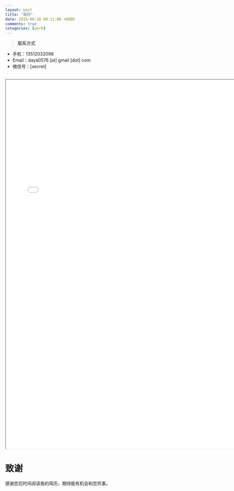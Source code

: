 ```yaml
---
layout: post
title: "简历"
date: 2015-06-28 00:11:08 +0800
comments: true
categories: [work]
---
```


> <b>联系方式</b>   
 - 手机：13512032098    
 - Email：daya0576 [at] gmail [dot] com    
 - 微信号：[secret]      

<!--more-->

<br>

<iframe width="740px" height="1180px" src="/love/resume_html/"></iframe>


# 致谢
感谢您花时间阅读我的简历，期待能有机会和您共事。

